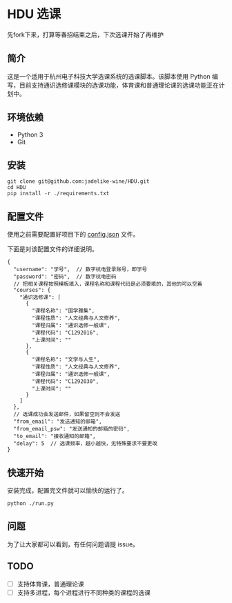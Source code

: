 
# HDU 选课</br>
先fork下来，打算等春招结束之后，下次选课开始了再维护</br>
## 简介
这是一个适用于杭州电子科技大学选课系统的选课脚本。该脚本使用 Python 编写，目前支持通识选修课模块的选课功能，体育课和普通理论课的选课功能正在计划中。

## 环境依赖
- Python 3
- Git

## 安装
```
git clone git@github.com:jadelike-wine/HDU.git
cd HDU
pip install -r ./requirements.txt
```

## 配置文件
使用之前需要配置好项目下的 [config.json](./config.json) 文件。

下面是对该配置文件的详细说明。

```
{
  "username": "学号",  // 数字杭电登录账号，即学号
  "password": "密码",  // 数字杭电密码
  // 把相关课程按照模板填入，课程名称和课程代码是必须要填的，其他的可以空着
  "courses": {
    "通识选修课": [
      {
        "课程名称": "国学雅集",
        "课程性质": "人文经典与人文修养",
        "课程归属": "通识选修一般课",
        "课程代码": "C1292016",
        "上课时间": ""
      },
      {
        "课程名称": "文学与人生",
        "课程性质": "人文经典与人文修养",
        "课程归属": "通识选修一般课",
        "课程代码": "C1292030",
        "上课时间": ""
      }
    ]
  },
  // 选课成功会发送邮件，如果留空则不会发送
  "from_email": "发送通知的邮箱",
  "from_email_psw": "发送通知的邮箱的密码",
  "to_email": "接收通知的邮箱",
  "delay": 5  // 选课频率，越小越快，无特殊要求不要更改
}   
```

## 快速开始
安装完成，配置完文件就可以愉快的运行了。

```
python ./run.py
```

## 问题
为了让大家都可以看到，有任何问题请提 issue。

## TODO
- [ ] 支持体育课，普通理论课
- [ ] 支持多进程，每个进程进行不同种类的课程的选课
